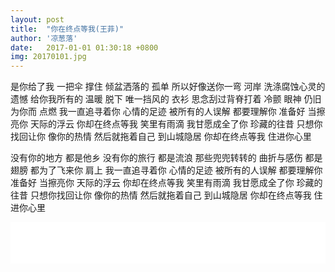 ```yaml
---
layout: post
title:  "你在终点等我(王菲)"
author: '凉葱落'
date:   2017-01-01 01:30:18 +0800
img: 20170101.jpg
---
```

是你给了我 一把伞
撑住 倾盆洒落的 孤单
所以好像送你一弯 河岸
洗涤腐蚀心灵的 遗憾
给你我所有的 温暖
脱下 唯一挡风的 衣衫
思念刮过背脊打着 冷颤
眼神 仍旧为你而 点燃
我一直追寻着你 心情的足迹
被所有的人误解 都要理解你
准备好 当擦亮你
天际的浮云
你却在终点等我
笑里有雨滴
我甘愿成全了你 珍藏的往昔
只想你找回让你 像你的热情
然后就拖着自己 到山城隐居
你却在终点等我 住进你心里
 
没有你的地方 都是他乡
没有你的旅行 都是流浪
那些兜兜转转的 曲折与感伤
都是翅膀
都为了飞来你 肩上
我一直追寻着你 心情的足迹
被所有的人误解 都要理解你
准备好 当擦亮你
天际的浮云
你却在终点等我
笑里有雨滴
我甘愿成全了你 珍藏的往昔
只想你找回让你 像你的热情
然后就拖着自己 到山城隐居
你却在终点等我 住进你心里

<!-- <iframe frameborder="0" src="//music.163.com/outchain/player?type=1&id=149705&auto=1&height=430" allowfullscreen style="width:100%;height:600px"></iframe> -->
<iframe frameborder="0" src="//music.163.com/outchain/player?type=2&id=431357712&auto=1&height=66" allowfullscreen style="width:100%;height:66px"></iframe>


